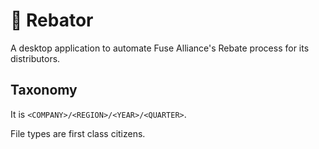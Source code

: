 # 👷 Rebator

A desktop application to automate Fuse Alliance's Rebate process for its
distributors.

## Taxonomy

It is `<COMPANY>/<REGION>/<YEAR>/<QUARTER>`.

File types are first class citizens.
